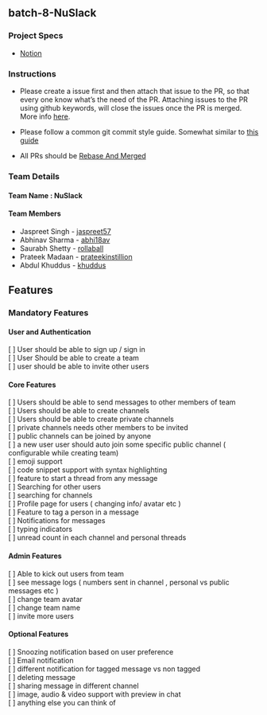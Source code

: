 
## batch-8-NuSlack
	
### Project Specs
- [Notion](https://www.notion.so/pesto/Batch-8-Project-Specs-33ef6ae26565459f98771b95c7f0cecd)

### Instructions
- Please create a issue first and then attach that issue to the PR, so that every one know what’s the need of the PR. Attaching issues to the PR using github keywords, will close the issues once the PR is merged. More info [here]((https://help.github.com/en/articles/closing-issues-using-keywords)).

- Please follow a common git commit style guide. Somewhat similar to [this guide](https://udacity.github.io/git-styleguide/)

- All PRs should be [Rebase And Merged](https://help.github.com/en/articles/about-pull-request-merges#rebase-and-merge-your-pull-request-commits)

### Team Details
#### Team Name : NuSlack 
#### Team Members
* Jaspreet Singh - [jaspreet57](https://github.com/jaspreet57)
* Abhinav Sharma - [abhi18av](https://github.com/abhi18av)
* Saurabh Shetty - [rollaball](https://github.com/rollaball)
* Prateek Madaan - [prateekinstillion](https://github.com/prateekinstillion)
* Abdul Khuddus - [khuddus](https://github.com/khuddus)

## Features 

### Mandatory Features

#### User and Authentication

[ ] User should be able to sign up /  sign in  
[ ] User Should be able to create a team  
[ ] user should be able to invite other users  

#### Core Features

[ ] Users should be able to send messages to other members of team  
[ ] Users should be able to create channels  
[ ] Users should be able to create private channels  
[ ] private channels needs other members to be invited  
[ ] public channels can be joined by anyone  
[ ] a new user user should auto join some specific public channel ( configurable while creating team)  
[ ] emoji support  
[ ] code snippet support with syntax highlighting  
[ ] feature to start a thread from any message  
[ ] Searching for other users  
[ ] searching for channels  
[ ] Profile page for users ( changing info/ avatar etc )  
[ ] Feature to tag a person in a message  
[ ] Notifications for messages  
[ ] typing indicators  
[ ] unread count in each channel and personal threads  

#### Admin Features

[ ] Able to kick out users from team  
[ ] see message logs ( numbers sent in channel , personal vs public messages etc )  
[ ] change team avatar  
[ ] change team name  
[ ] invite more users  

#### Optional Features

[ ] Snoozing notification based on user preference  
[ ] Email notification  
[ ] different notification for tagged message vs non tagged  
[ ] deleting message  
[ ] sharing message in different channel  
[ ] image, audio  & video support with preview in chat  
[ ] anything else you can think of  
